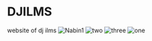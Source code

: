 # DJILMS
website of dj ilms
![Nabin1](https://github.com/Nabinshrestha29/DJILMS/assets/135502074/eb84cc34-4c6c-4a3b-aabb-6a7ea514682b)
![two](https://github.com/Nabinshrestha29/DJILMS/assets/135502074/0fb1bab7-a15a-4394-9b3d-737ed2e9d0c8)
![three](https://github.com/Nabinshrestha29/DJILMS/assets/135502074/02711eef-8643-4c55-bda5-51289b56ceba)
![one](https://github.com/Nabinshrestha29/DJILMS/assets/135502074/1ccb7b72-dfec-43f3-b14b-8a30be6a30f0)

